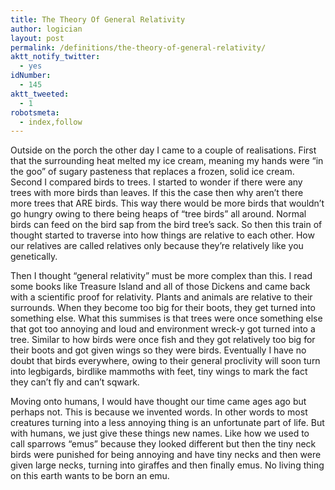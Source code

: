 ```yaml
---
title: The Theory Of General Relativity
author: logician
layout: post
permalink: /definitions/the-theory-of-general-relativity/
aktt_notify_twitter:
  - yes
idNumber:
  - 145
aktt_tweeted:
  - 1
robotsmeta:
  - index,follow
---
```

Outside on the porch the other day I came to a couple of realisations.<!--more--> First that the surrounding heat melted my ice cream, meaning my hands were &#8220;in the goo&#8221; of sugary pasteness that replaces a frozen, solid ice cream. Second I compared birds to trees. I started to wonder if there were any trees with more birds than leaves. If this the case then why aren&#8217;t there more trees that ARE birds. This way there would be more birds that wouldn&#8217;t go hungry owing to there being heaps of &#8220;tree birds&#8221; all around. Normal birds can feed on the bird sap from the bird tree&#8217;s sack. So then this train of thought started to traverse into how things are relative to each other. How our relatives are called relatives only because they&#8217;re relatively like you genetically.

Then I thought &#8220;general relativity&#8221; must be more complex than this. I read some books like Treasure Island and all of those Dickens and came back with a scientific proof for relativity. Plants and animals are relative to their surrounds. When they become too big for their boots, they get turned into something else. What this summises is that trees were once something else that got too annoying and loud and environment wreck-y got turned into a tree. Similar to how birds were once fish and they got relatively too big for their boots and got given wings so they were birds. Eventually I have no doubt that birds everywhere, owing to their general proclivity will soon turn into legbigards, birdlike mammoths with feet, tiny wings to mark the fact they can&#8217;t fly and can&#8217;t sqwark.

Moving onto humans, I would have thought our time came ages ago but perhaps not. This is because we invented words. In other words to most creatures turning into a less annoying thing is an unfortunate part of life. But with humans, we just give these things new names. Like how we used to call sparrows &#8220;emus&#8221; because they looked different but then the tiny neck birds were punished for being annoying and have tiny necks and then were given large necks, turning into giraffes and then finally emus. No living thing on this earth wants to be born an emu.
